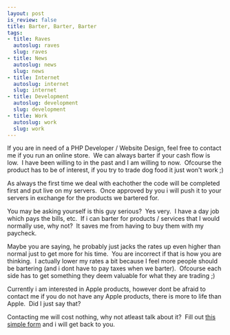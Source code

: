 ```yaml
--- 
layout: post
is_review: false
title: Barter, Barter, Barter
tags: 
- title: Raves
  autoslug: raves
  slug: raves
- title: News
  autoslug: news
  slug: news
- title: Internet
  autoslug: internet
  slug: internet
- title: Development
  autoslug: development
  slug: development
- title: Work
  autoslug: work
  slug: work
---
```


If you are in need of a PHP Developer / Website Design, feel free to contact me if you run an online store.  We can always barter if your cash flow is low.  I have been willing to in the past and I am willing to now.  Ofcourse the product has to be of interest, if you try to trade dog food it just won't work ;)

As always the first time we deal with eachother the code will be completed first and put live on my servers.  Once approved by you i will push it to your servers in exchange for the products we bartered for.

You may be asking yourself is this guy serious?  Yes very.  I have a day job which pays the bills, etc.  If i can barter for products / services that I would normally use, why not?  It saves me from having to buy them with my paycheck.

Maybe you are saying, he probably just jacks the rates up even higher than normal just to get more for his time.  You are incorrect if that is how you are thinking.  I actually lower my rates a bit because I feel more people should be bartering (and i dont have to pay taxes when we barter).  Ofcourse each side has to get something they deem valuable for what they are trading ;)

Currently i am interested in Apple products, however dont be afraid to contact me if you do not have any Apple products, there is more to life than Apple.  Did I just say that? 

Contacting me will cost nothing, why not atleast talk about it?  Fill out [this simple form](http://www.josephcrawford.com/contact-me/ "Contact Form") and i will get back to you.
